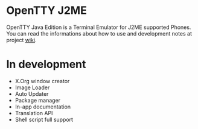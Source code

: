 # OpenTTY J2ME

OpenTTY Java Edition is a Terminal Emulator for J2ME supported
Phones. You can read the informations about how to use and
development notes at project [wiki](https://github.com/mrlima4095/OpenTTY-J2ME/wiki).

# In development 

- X.Org window creator
- Image Loader
- Auto Updater
- Package manager
- In-app documentation
- Translation API
- Shell script full support
